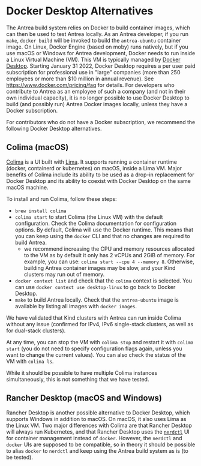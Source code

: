 # Docker Desktop Alternatives

The Antrea build system relies on Docker to build container images, which can
then be used to test Antrea locally. As an Antrea developer, if you run `make`,
`docker build` will be invoked to build the `antrea-ubuntu` container image. On
Linux, Docker Engine (based on moby) runs natively, but if you use macOS or
Windows for Antrea development, Docker needs to run inside a Linux Virtual
Machine (VM). This VM is typically managed by [Docker
Desktop](https://www.docker.com/products/docker-desktop). Starting January 31
2022, Docker Desktop requires a per user paid subscription for professional use
in "large" companies (more than 250 employees or more than $10 million in annual
revenue). See <https://www.docker.com/pricing/faq> for details. For developers
who contribute to Antrea as an employee of such a company (and not in their own
individual capacity), it is no longer possible to use Docker Desktop to build
(and possibly run) Antrea Docker images locally, unless they have a Docker
subscription.

For contributors who do not have a Docker subscription, we recommend the
following Docker Desktop alternatives.

## Colima (macOS)

[Colima](https://github.com/abiosoft/colima) is a UI built with
[Lima](https://github.com/lima-vm/lima). It supports running a container runtime
(docker, containerd or kubernetes) on macOS, inside a Lima VM. Major benefits
of Colima include its ability to be used as a drop-in replacement for Docker
Desktop and its ability to coexist with Docker Desktop on the same macOS
machine.

To install and run Colima, follow these steps:

* `brew install colima`
* `colima start` to start Colima (the Linux VM) with the default
  configuration. Check the Colima documentation for configuration options. By
  default, Colima will use the Docker runtime. This means that you can keep
  using the `docker` CLI and that no changes are required to build Antrea.
  - we recommend increasing the CPU and memory resources allocated to the VM as
    by default it only has 2 vCPUs and 2GiB of memory. For example, you can use:
    `colima start --cpu 4 --memory 8`. Otherwise, building Antrea container
    images may be slow, and your Kind clusters may run out of memory.
* `docker context list` and check that the `colima` context is selected. You can
  use `docker context use desktop-linux` to go back to Docker Desktop.
* `make` to build Antrea locally. Check that the `antrea-ubuntu` image is
  available by listing all images with `docker images`.

We have validated that Kind clusters with Antrea can run inside Colima without
any issue (confirmed for IPv4, IPv6 single-stack clusters, as well as for
dual-stack clusters).

At any time, you can stop the VM with `colima stop` and restart it with `colima
start` (you do not need to specify configuration flags again, unless you want to
change the current values). You can also check the status of the VM with `colima
ls`.

While it should be possible to have multiple Colima instances simultaneously,
this is not something that we have tested.

## Rancher Desktop (macOS and Windows)

Rancher Desktop is another possible alternative to Docker Desktop, which
supports Windows in addition to macOS. On macOS, it also uses Lima as the Linux
VM. Two major differences with Colima are that Rancher Desktop will always run
Kubernetes, and that Rancher Desktop uses the
[`nerdctl`](https://github.com/containerd/nerdctl) UI for container management
instead of `docker`. However, the `nerdctl` and `docker` UIs are supposed to be
compatible, so in theory it should be possible to alias `docker` to `nerdctl`
and keep using the Antrea build system as is (to be tested).
